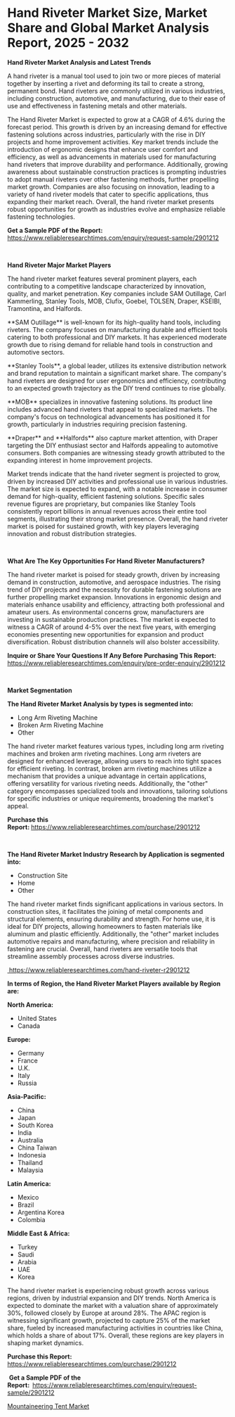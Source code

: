 <p><h1>Hand Riveter Market Size, Market Share and Global Market Analysis Report, 2025 - 2032</h1></p><p><strong>Hand Riveter Market Analysis and Latest Trends</strong></p>
<p><p>A hand riveter is a manual tool used to join two or more pieces of material together by inserting a rivet and deforming its tail to create a strong, permanent bond. Hand riveters are commonly utilized in various industries, including construction, automotive, and manufacturing, due to their ease of use and effectiveness in fastening metals and other materials.</p><p>The Hand Riveter Market is expected to grow at a CAGR of 4.6% during the forecast period. This growth is driven by an increasing demand for effective fastening solutions across industries, particularly with the rise in DIY projects and home improvement activities. Key market trends include the introduction of ergonomic designs that enhance user comfort and efficiency, as well as advancements in materials used for manufacturing hand riveters that improve durability and performance. Additionally, growing awareness about sustainable construction practices is prompting industries to adopt manual riveters over other fastening methods, further propelling market growth. Companies are also focusing on innovation, leading to a variety of hand riveter models that cater to specific applications, thus expanding their market reach. Overall, the hand riveter market presents robust opportunities for growth as industries evolve and emphasize reliable fastening technologies.</p></p>
<p><strong>Get a Sample PDF of the Report:&nbsp;</strong> <a href="https://www.reliableresearchtimes.com/enquiry/request-sample/2901212?utm_campaign=3040&utm_medium=2&utm_source=Github&utm_content=ia&utm_term=16032025&utm_id=hand-riveter">https://www.reliableresearchtimes.com/enquiry/request-sample/2901212</a></p>
<p>&nbsp;</p>
<p><strong>Hand Riveter Major Market Players</strong></p>
<p><p>The hand riveter market features several prominent players, each contributing to a competitive landscape characterized by innovation, quality, and market penetration. Key companies include SAM Outillage, Carl Kammerling, Stanley Tools, MOB, Clufix, Goebel, TOLSEN, Draper, KSEIBI, Tramontina, and Halfords.</p><p>**SAM Outillage** is well-known for its high-quality hand tools, including riveters. The company focuses on manufacturing durable and efficient tools catering to both professional and DIY markets. It has experienced moderate growth due to rising demand for reliable hand tools in construction and automotive sectors.</p><p>**Stanley Tools**, a global leader, utilizes its extensive distribution network and brand reputation to maintain a significant market share. The company's hand riveters are designed for user ergonomics and efficiency, contributing to an expected growth trajectory as the DIY trend continues to rise globally.</p><p>**MOB** specializes in innovative fastening solutions. Its product line includes advanced hand riveters that appeal to specialized markets. The company's focus on technological advancements has positioned it for growth, particularly in industries requiring precision fastening.</p><p>**Draper** and **Halfords** also capture market attention, with Draper targeting the DIY enthusiast sector and Halfords appealing to automotive consumers. Both companies are witnessing steady growth attributed to the expanding interest in home improvement projects.</p><p>Market trends indicate that the hand riveter segment is projected to grow, driven by increased DIY activities and professional use in various industries. The market size is expected to expand, with a notable increase in consumer demand for high-quality, efficient fastening solutions. Specific sales revenue figures are proprietary, but companies like Stanley Tools consistently report billions in annual revenues across their entire tool segments, illustrating their strong market presence. Overall, the hand riveter market is poised for sustained growth, with key players leveraging innovation and robust distribution strategies.</p></p>
<p>&nbsp;</p>
<p><strong>What Are The Key Opportunities For Hand Riveter Manufacturers?</strong></p>
<p><p>The hand riveter market is poised for steady growth, driven by increasing demand in construction, automotive, and aerospace industries. The rising trend of DIY projects and the necessity for durable fastening solutions are further propelling market expansion. Innovations in ergonomic design and materials enhance usability and efficiency, attracting both professional and amateur users. As environmental concerns grow, manufacturers are investing in sustainable production practices. The market is expected to witness a CAGR of around 4-5% over the next five years, with emerging economies presenting new opportunities for expansion and product diversification. Robust distribution channels will also bolster accessibility.</p></p>
<p><strong>Inquire or Share Your Questions If Any Before Purchasing This Report:</strong> <a href="https://www.reliableresearchtimes.com/enquiry/pre-order-enquiry/2901212?utm_campaign=3040&utm_medium=2&utm_source=Github&utm_content=ia&utm_term=16032025&utm_id=hand-riveter">https://www.reliableresearchtimes.com/enquiry/pre-order-enquiry/2901212</a></p>
<p>&nbsp;</p>
<p><strong>Market Segmentation</strong></p>
<p><strong>The Hand Riveter Market Analysis by types is segmented into:</strong></p>
<p><ul><li>Long Arm Riveting Machine</li><li>Broken Arm Riveting Machine</li><li>Other</li></ul></p>
<p><p>The hand riveter market features various types, including long arm riveting machines and broken arm riveting machines. Long arm riveters are designed for enhanced leverage, allowing users to reach into tight spaces for efficient riveting. In contrast, broken arm riveting machines utilize a mechanism that provides a unique advantage in certain applications, offering versatility for various riveting needs. Additionally, the "other" category encompasses specialized tools and innovations, tailoring solutions for specific industries or unique requirements, broadening the market's appeal.</p></p>
<p><strong>Purchase this Report:&nbsp;</strong><a href="https://www.reliableresearchtimes.com/purchase/2901212?utm_campaign=3040&utm_medium=2&utm_source=Github&utm_content=ia&utm_term=16032025&utm_id=hand-riveter">https://www.reliableresearchtimes.com/purchase/2901212</a></p>
<p>&nbsp;</p>
<p><strong>The Hand Riveter Market Industry Research by Application is segmented into:</strong></p>
<p><ul><li>Construction Site</li><li>Home</li><li>Other</li></ul></p>
<p><p>The hand riveter market finds significant applications in various sectors. In construction sites, it facilitates the joining of metal components and structural elements, ensuring durability and strength. For home use, it is ideal for DIY projects, allowing homeowners to fasten materials like aluminum and plastic efficiently. Additionally, the "other" market includes automotive repairs and manufacturing, where precision and reliability in fastening are crucial. Overall, hand riveters are versatile tools that streamline assembly processes across diverse industries.</p></p>
<p><a href="https://www.reliableresearchtimes.com/hand-riveter-r2901212?utm_campaign=3040&utm_medium=2&utm_source=Github&utm_content=ia&utm_term=16032025&utm_id=hand-riveter">&nbsp;https://www.reliableresearchtimes.com/hand-riveter-r2901212</a></p>
<p><strong>In terms of Region, the Hand Riveter Market Players available by Region are:</strong></p>
<p>
    <p> <strong> North America: </strong>
        <ul>
            <li>United States</li>
            <li>Canada</li>
        </ul>
        </p> 
    <p> <strong> Europe: </strong>
        <ul>
            <li>Germany</li>
            <li>France</li>
            <li>U.K.</li>
            <li>Italy</li>
            <li>Russia</li>
        </ul>
        </p> 
    <p> <strong> Asia-Pacific: </strong>
        <ul>
            <li>China</li>
            <li>Japan</li>
            <li>South Korea</li>
            <li>India</li>
            <li>Australia</li>
            <li>China Taiwan</li>
            <li>Indonesia</li>
            <li>Thailand</li>
            <li>Malaysia</li>
        </ul>
        </p> 
    <p> <strong> Latin America: </strong>
        <ul>
            <li>Mexico</li>
            <li>Brazil</li>
            <li>Argentina Korea</li>
            <li>Colombia</li>
        </ul>
        </p> 
    <p> <strong> Middle East & Africa: </strong>
        <ul>
            <li>Turkey</li>
            <li>Saudi</li>
            <li>Arabia</li>
            <li>UAE</li>
            <li>Korea</li>
        </ul>
    </p>
    </p>
<p><p>The hand riveter market is experiencing robust growth across various regions, driven by industrial expansion and DIY trends. North America is expected to dominate the market with a valuation share of approximately 30%, followed closely by Europe at around 28%. The APAC region is witnessing significant growth, projected to capture 25% of the market share, fueled by increased manufacturing activities in countries like China, which holds a share of about 17%. Overall, these regions are key players in shaping market dynamics.</p></p>
<p><strong>Purchase this Report: </strong><a href="https://www.reliableresearchtimes.com/purchase/2901212?utm_campaign=3040&utm_medium=2&utm_source=Github&utm_content=ia&utm_term=16032025&utm_id=hand-riveter">https://www.reliableresearchtimes.com/purchase/2901212</a></p>
<p>&nbsp;<strong>Get a Sample PDF of the Report:&nbsp;&nbsp;</strong><a href="https://www.reliableresearchtimes.com/enquiry/request-sample/2901212?utm_campaign=3040&utm_medium=2&utm_source=Github&utm_content=ia&utm_term=16032025&utm_id=hand-riveter">https://www.reliableresearchtimes.com/enquiry/request-sample/2901212</a></p>
<p><strong></strong></p>
<p><p><a href="https://github.com/penecorodz74/Market-Research-Report-List-1/blob/main/mountaineering-tent-market.md?utm_campaign=3040&utm_medium=2&utm_source=Github&utm_content=ia&utm_term=16032025&utm_id=hand-riveter">Mountaineering Tent Market</a></p></p>